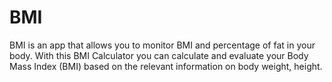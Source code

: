 # BMI
BMI is an app that allows you to monitor BMI and percentage of fat in your body. 
With this BMI Calculator you can calculate and evaluate your Body Mass Index (BMI) based on the relevant information on body weight, height.

